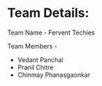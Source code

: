 # Team Details:
Team Name - Fervent Techies

Team Members -
- Vedant Panchal
- Pranil Chitre
- Chinmay Phanasgaonkar
